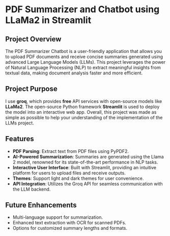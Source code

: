 # PDF Summarizer and Chatbot using LLaMa2 in Streamlit

## Project Overview
The PDF Summarizer Chatbot is a user-friendly application that allows you to upload PDF documents and receive concise summaries generated using advanced Large Language Models (LLMs). This project leverages the power of Natural Language Processing (NLP) to extract meaningful insights from textual data, making document analysis faster and more efficient.

## Project Purpose
I use **groq**, which provides **free** API services with open-source models like **LLaMa2**. The open-source Python framework **Streamlit** is used to deploy the model into an interactive web app. Overall, this project was made as simple as possible to help your understanding of the implementation of the LLMs project.

## Features
- **PDF Parsing**: Extract text from PDF files using PyPDF2.
- **AI-Powered Summarization**: Summaries are generated using the Llama 2 model, renowned for its state-of-the-art performance in NLP tasks.
- **Interactive User Interface**: Built with Streamlit, providing an intuitive platform for users to upload files and receive outputs.
- **Themes**: Support light and dark themes for user convenience.
- **API Integration**: Utilizes the Groq API for seamless communication with the LLM backend.

## Future Enhancements
- Multi-language support for summarization.
- Enhanced text extraction with OCR for scanned PDFs.
- Options for customized summary lengths and formats.

